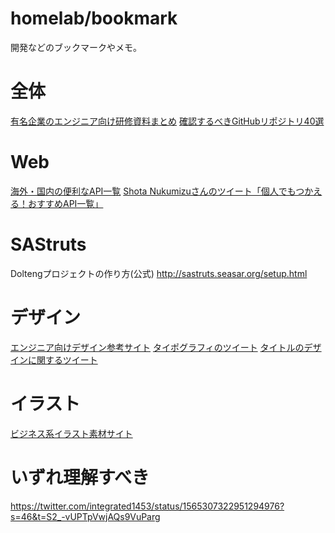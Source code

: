 # homelab/bookmark
開発などのブックマークやメモ。

# 全体
[有名企業のエンジニア向け研修資料まとめ](https://qiita.com/KNR109/items/f3268b311e11d5b821c0)
[確認するべきGitHubリポジトリ40選](https://zenn.dev/nameless_sn/articles/awesome_githubrepo_for_2022#web)

# Web
[海外・国内の便利なAPI一覧](https://api.app-rox.com)
[Shota Nukumizuさんのツイート「個人でもつかえる！おすすめAPI一覧」](https://twitter.com/nameless_sn/status/1635913760194822145?s=61&t=LPUn5ug1kgoBGD7NSVphug)

# SAStruts
Doltengプロジェクトの作り方(公式) http://sastruts.seasar.org/setup.html

# デザイン
[エンジニア向けデザイン参考サイト](https://qiita.com/KNR109/items/78b3ca7cae7615dac0b0)
[タイポグラフィのツイート](https://twitter.com/mmmiyama_d/status/1566014892607356930?s=46&t=S2_-vUPTpVwjAQs9VuParg)
[タイトルのデザインに関するツイート](https://twitter.com/wkwdesigner/status/1588479366438457344?s=46&t=S2_-vUPTpVwjAQs9VuParg)

# イラスト
[ビジネス系イラスト素材サイト](https://twitter.com/pulpxstyle/status/1639961382908203009?s=61&t=LPUn5ug1kgoBGD7NSVphug)

# いずれ理解すべき
https://twitter.com/integrated1453/status/1565307322951294976?s=46&t=S2_-vUPTpVwjAQs9VuParg


